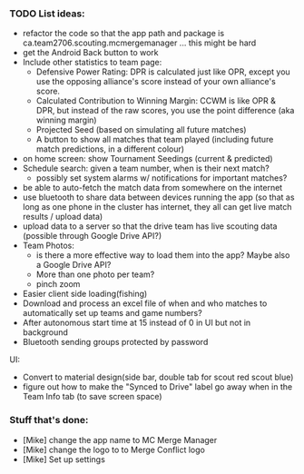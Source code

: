 
### TODO List ideas:

- refactor the code so that the app path and package is ca.team2706.scouting.mcmergemanager ... this might be hard
- get the Android Back button to work
- Include other statistics to team page:
  - Defensive Power Rating: DPR is calculated just like OPR, except you use the opposing alliance's score instead of your own alliance's score.
  - Calculated Contribution to Winning Margin: CCWM is like OPR & DPR, but instead of the raw scores, you use the point difference (aka winning margin)
  - Projected Seed (based on simulating all future matches)
  - A button to show all matches that team played (including future match predictions, in a different colour)
- on home screen: show Tournament Seedings (current & predicted)
- Schedule search: given a team number, when is their next match?
  - possibly set system alarms w/ notifications for important matches?
- be able to auto-fetch the match data from somewhere on the internet
- use bluetooth to share data between devices running the app (so that as long as one phone in the cluster has internet, they all can get live match results / upload data)
- upload data to a server so that the drive team has live scouting data (possible through Google Drive API?)
- Team Photos:
  - is there a more effective way to load them into the app? Maybe also a Google Drive API?
  - More than one photo per team?
  - pinch zoom
- Easier client side loading(fishing)
- Download and process an excel file of when and who matches to automatically set up teams and game numbers?
- After autonomous start time at 15 instead of 0 in UI but not in background
- Bluetooth sending groups protected by password


UI:
  - Convert to material design(side bar, double tab for scout red scout blue)
  - figure out how to make the "Synced to Drive" label go away when in the Team Info tab (to save screen space)



### Stuff that's done:

- [Mike] change the app name to MC Merge Manager
- [Mike] change the logo to to Merge Conflict logo
- [Mike] Set up settings
